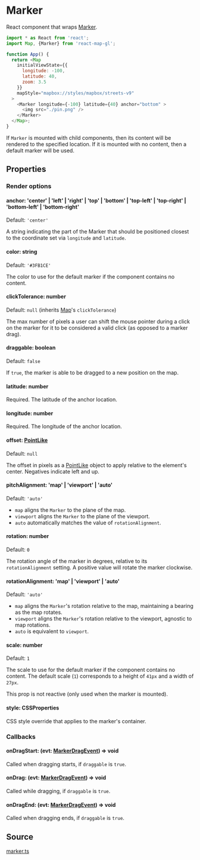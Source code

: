 # Marker

React component that wraps [Marker](https://docs.mapbox.com/mapbox-gl-js/api/markers/#marker).

```js
import * as React from 'react';
import Map, {Marker} from 'react-map-gl';

function App() {
  return <Map
    initialViewState={{
      longitude: -100,
      latitude: 40,
      zoom: 3.5
    }}
    mapStyle="mapbox://styles/mapbox/streets-v9"
  >
    <Marker longitude={-100} latitude={40} anchor="bottom" >
      <img src="./pin.png" />
    </Marker>
  </Map>;
}
```

If `Marker` is mounted with child components, then its content will be rendered to the specified location. If it is mounted with no content, then a default marker will be used.

## Properties

### Render options

#### anchor: 'center' | 'left' | 'right' | 'top' | 'bottom' | 'top-left' | 'top-right' | 'bottom-left' | 'bottom-right'

Default: `'center'`

A string indicating the part of the Marker that should be positioned closest to the coordinate set via `longitude` and `latitude`.

#### color: string

Default: `'#3FB1CE'`

The color to use for the default marker if the component contains no content.

#### clickTolerance: number

Default: `null` (inherits [Map](/docs/api-reference/map.md)'s `clickTolerance`)

The max number of pixels a user can shift the mouse pointer during a click on the marker for it to be considered a valid click (as opposed to a marker drag).

#### draggable: boolean

Default: `false`

If `true`, the marker is able to be dragged to a new position on the map.

#### latitude: number

Required. The latitude of the anchor location.

#### longitude: number

Required. The longitude of the anchor location.

#### offset: [PointLike](/docs/api-reference/types.md#pointlike)

Default: `null`

The offset in pixels as a [PointLike](https://docs.mapbox.com/mapbox-gl-js/api/geography/#pointlike) object to apply relative to the element's center. Negatives indicate left and up.

#### pitchAlignment: 'map' | 'viewport' | 'auto'

Default: `'auto'`

- `map` aligns the `Marker` to the plane of the map.
- `viewport` aligns the `Marker` to the plane of the viewport.
- `auto` automatically matches the value of `rotationAlignment`.

#### rotation: number

Default: `0`

The rotation angle of the marker in degrees, relative to its `rotationAlignment` setting. A positive value will rotate the marker clockwise.

#### rotationAlignment: 'map' | 'viewport' | 'auto'

Default: `'auto'`

- `map` aligns the `Marker`'s rotation relative to the map, maintaining a bearing as the map rotates.
- `viewport` aligns the `Marker`'s rotation relative to the viewport, agnostic to map rotations.
- `auto` is equivalent to `viewport`.

#### scale: number

Default: `1`

The scale to use for the default marker if the component contains no content.
The default scale (`1`) corresponds to a height of `41px` and a width of `27px`.

This prop is not reactive (only used when the marker is mounted).

#### style: CSSProperties

CSS style override that applies to the marker's container.

### Callbacks

#### onDragStart: (evt: [MarkerDragEvent](/docs/api-reference/types.md#markerdragevent)) => void

Called when dragging starts, if `draggable` is `true`.

#### onDrag: (evt: [MarkerDragEvent](/docs/api-reference/types.md#markerdragevent)) => void

Called while dragging, if `draggable` is `true`.

#### onDragEnd: (evt: [MarkerDragEvent](/docs/api-reference/types.md#markerdragevent)) => void

Called when dragging ends, if `draggable` is `true`.


## Source

[marker.ts](https://github.com/visgl/react-map-gl/tree/7.0-dev/src/components/marker.ts)
